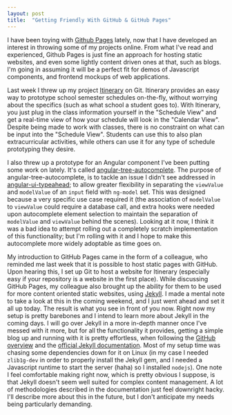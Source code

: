 ```yaml
---
layout: post
title:  "Getting Friendly With GitHub & GitHub Pages"
---
```


I have been toying with [Github Pages][GHPages] lately, now that I have developed an interest in throwing some of my projects online. From what I've read and experienced, Github Pages is just fine an approach for hosting static websites, and even some lightly content driven ones at that, such as blogs. I'm going in assuming it will be a perfect fit for demos of Javascript components, and frontend mockups of web applications.

Last week I threw up my project [Itinerary][Itinerary] on Git. Itinerary provides an easy way to prototype school semester schedules on-the-fly, without worrying about the specifics (such as what school a student goes to). With Itinerary, you just plug in the class information yourself in the "Schedule View" and get a real-time view of how your schedule will look in the "Calendar View". Despite being made to work with classes, there is no constraint on what can be input into the "Schedule View". Students can use this to also plan extracurricular activities, while others can use it for any type of schedule prototyping they desire.

I also threw up a prototype for an Angular component I've been putting some work on lately. It's called [angular-tree-autocomplete][angular-tree-autocomplete]. The purpose of angular-tree-autocomplete, is to tackle an issue I didn't see addressed in [angular-ui-typeahead][angular-ui-typeahead]; to allow greater flexibility in separating the `viewValue` and `modelValue` of an `input` field with `ng-model` set. This was designed because a very specific use case required it (the association of `modelValue` to `viewValue` could require a database call, and extra hooks were needed upon autocomplete element selection to maintain the separation of `modelValue` and `viewValue` behind the scenes). Looking at it now, I think it was a bad idea to attempt rolling out a completely scratch implementation of this functionality; but I'm rolling with it and I hope to make this autocomplete more widely adoptable as time goes on.

My introduction to GitHub Pages came in the form of a colleague, who reminded me last week that it is possible to host static pages with GitHub. Upon hearing this, I set up Git to host a website for Itinerary (especially easy if your repository is a website in the first place). While discussing GitHub Pages, my colleague also brought up the ability for them to be used for more content oriented static websites, using [Jekyll][Jekyll]. I made a mental note to take a look at this in the coming weekend, and I just went ahead and set it all up today. The result is what you see in front of you now. Right now my setup is pretty barebones and I intend to learn more about Jekyll in the coming days. I will go over Jekyll in a more in-depth manner once I've messed with it more, but for all the functionality it provides, getting a simple blog up and running with it is pretty effortless, when following the [GitHub overview][GitHub Jekyll] and the [official Jekyll documentation][Jekyll Docs]. Most of my setup time was chasing some dependencies down for it on Linux (in my case I needed `zlib1g-dev` in order to properly install the Jekyll gem, and I needed a Javascript runtime to start the server (haha) so I installed `nodejs`). One note I feel comfortable making right now, which is pretty obvious I suppose, is that Jekyll doesn't seem well suited for complex content management. A lot of methodologies described in the documentation just feel downright hacky. I'll describe more about this in the future, but I don't anticipate my needs being particularly demanding.

[Itinerary]: 		     	https://github.com/gscoppino/Itinerary
[GHPages]:   		     	https://pages.github.com/
[Jekyll]:    		     	http://jekyllrb.com/
[angular-tree-autocomplete]: 	https://github.com/gscoppino/angular-tree-autocomplete
[angular-ui-typeahead]:      	http://angular-ui.github.io/bootstrap/#/typeahead
[GitHub Jekyll]:	    	https://help.github.com/articles/using-jekyll-with-pages/
[Jekyll Docs]:			http://jekyllrb.com/docs/home/
